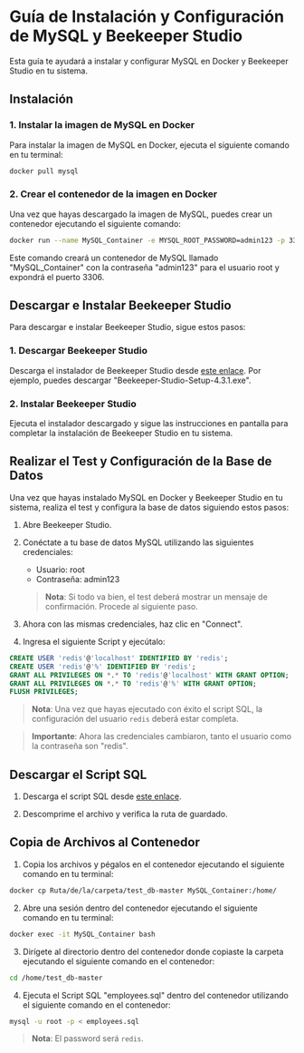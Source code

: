 # Guía de Instalación y Configuración de MySQL y Beekeeper Studio

Esta guía te ayudará a instalar y configurar MySQL en Docker y Beekeeper Studio en tu sistema.

## Instalación

### 1. Instalar la imagen de MySQL en Docker

Para instalar la imagen de MySQL en Docker, ejecuta el siguiente comando en tu terminal:

```bash
docker pull mysql
```

### 2. Crear el contenedor de la imagen en Docker

Una vez que hayas descargado la imagen de MySQL, puedes crear un contenedor ejecutando el siguiente comando:

```bash
docker run --name MySQL_Container -e MYSQL_ROOT_PASSWORD=admin123 -p 3306:3306 -d mysql:latest
```

Este comando creará un contenedor de MySQL llamado "MySQL_Container" con la contraseña "admin123" para el usuario root y expondrá el puerto 3306.

## Descargar e Instalar Beekeeper Studio

Para descargar e instalar Beekeeper Studio, sigue estos pasos:

### 1. Descargar Beekeeper Studio

Descarga el instalador de Beekeeper Studio desde [este enlace](https://github.com/beekeeper-studio/beekeeper-studio/releases/tag/v4.3.1). Por ejemplo, puedes descargar "Beekeeper-Studio-Setup-4.3.1.exe".

### 2. Instalar Beekeeper Studio

Ejecuta el instalador descargado y sigue las instrucciones en pantalla para completar la instalación de Beekeeper Studio en tu sistema.

## Realizar el Test y Configuración de la Base de Datos

Una vez que hayas instalado MySQL en Docker y Beekeeper Studio en tu sistema, realiza el test y configura la base de datos siguiendo estos pasos:

1. Abre Beekeeper Studio.

2. Conéctate a tu base de datos MySQL utilizando las siguientes credenciales:
   - Usuario: root
   - Contraseña: admin123

   > **Nota**: Si todo va bien, el test deberá mostrar un mensaje de confirmación. Procede al siguiente paso.

3. Ahora con las mismas credenciales, haz clic en "Connect".

4. Ingresa el siguiente Script y ejecútalo:

```sql
CREATE USER 'redis'@'localhost' IDENTIFIED BY 'redis';
CREATE USER 'redis'@'%' IDENTIFIED BY 'redis';
GRANT ALL PRIVILEGES ON *.* TO 'redis'@'localhost' WITH GRANT OPTION;
GRANT ALL PRIVILEGES ON *.* TO 'redis'@'%' WITH GRANT OPTION;
FLUSH PRIVILEGES;
```

   > **Nota**: Una vez que hayas ejecutado con éxito el script SQL, la configuración del usuario `redis` deberá estar completa.

   > **Importante**: Ahora las credenciales cambiaron, tanto el usuario como la contraseña son "redis".

## Descargar el Script SQL

1. Descarga el script SQL desde [este enlace](https://github.com/datacharmer/test_db).

2. Descomprime el archivo y verifica la ruta de guardado.

## Copia de Archivos al Contenedor

1. Copia los archivos y pégalos en el contenedor ejecutando el siguiente comando en tu terminal:

```bash
docker cp Ruta/de/la/carpeta/test_db-master MySQL_Container:/home/
```

2. Abre una sesión dentro del contenedor ejecutando el siguiente comando en tu terminal:

```bash
docker exec -it MySQL_Container bash
```

3. Dirígete al directorio dentro del contenedor donde copiaste la carpeta ejecutando el siguiente comando en el contenedor:

```bash
cd /home/test_db-master
```

4. Ejecuta el Script SQL "employees.sql" dentro del contenedor utilizando el siguiente comando en el contenedor:

```bash
mysql -u root -p < employees.sql
```

   > **Nota**: El password será `redis`.
